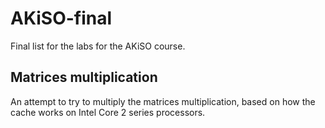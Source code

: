 # AKiSO-final
Final list for the labs for the AKiSO course.

## Matrices multiplication

An attempt to try to multiply the matrices multiplication, based on how the cache works on Intel Core 2 series processors.
